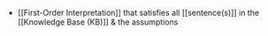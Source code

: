 - [[First-Order Interpretation]] that satisfies all [[sentence(s)]] in the [[Knowledge Base (KB)]] & the assumptions